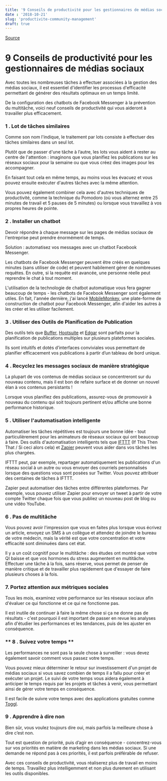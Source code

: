 ```yaml
---
title: '9 Conseils de productivité pour les gestionnaires de médias sociaux'
date : '2018-10-21'
slug: 'productivite-community-management'
draft: true
---
```

[Source](https://www.socialmediatoday.com/news/9-productivity-tips-for-social-media-managers/540164/ "Permalink to 9 Productivity Tips for Social Media Managers")

# 9 Conseils de productivité pour les gestionnaires de médias sociaux

Avec toutes les nombreuses tâches à effectuer associées à la gestion des médias sociaux, il est essentiel d'identifier les processus d'efficacité permettant de générer des résultats optimaux en un temps limité.

De la configuration des chatbots de Facebook Messenger à la prévention du multitâche, voici neuf conseils de productivité qui vous aideront à travailler plus efficacement.

### 1 \. Lot de tâches similaires

Comme son nom l'indique, le traitement par lots consiste à effectuer des tâches similaires dans un seul lot.

Plutôt que de passer d'une tâche à l’autre, les lots vous aident à rester au centre de l'attention : imaginons que vous planifiez les publications sur les réseaux sociaux pour la semaine ou que vous créez des images pour les accompagner.

En faisant tout cela en même temps, au moins vous les évacuez et vous pouvez ensuite exécuter d'autres tâches avec la même attention.

Vous pouvez également combiner cela avec d'autres techniques de productivité, comme la technique du Pomodoro (où vous alternez entre 25 minutes de travail et 5 pauses de 5 minutes) ou lorsque vous travaillez à vos propres heures de pointe.

### 2 \. Installer un chatbot

Devoir répondre à chaque message sur les pages de médias sociaux de l'entreprise peut prendre énormément de temps.

Solution : automatisez vos messages avec un chatbot Facebook Messenger.

Les chatbots de Facebook Messenger peuvent être créés en quelques minutes (sans utiliser de code) et peuvent habilement gérer de nombreuses requêtes. En outre, si la requête est avancée, une personne réelle peut reprendre le chat à tout moment.

L'utilisation de la technologie de chatbot automatique vous fera gagner beaucoup de temps - les chatbots de Facebook Messenger sont également utiles. En fait, l'année dernière, j'ai lancé [MobileMonkey][1], une plate-forme de construction de chatbot pour Facebook Messenger, afin d'aider les autres à les créer et les utiliser facilement.

### 3 \. Utiliser des Outils de Planification de Publication

Des outils tels que [Buffer][2], [Hootsuite][3] et [Edgar][4] sont parfaits pour la planification de publications multiples sur plusieurs plateformes sociales.

Ils sont intuitifs et dotés d’interfaces conviviales vous permettant de planifier efficacement vos publications à partir d’un tableau de bord unique.

### 4 \. Recyclez les messages sociaux de manière stratégique

La plupart de vos contenus de médias sociaux se concentreront sur du nouveau contenu, mais il est bon de refaire surface et de donner un nouvel élan à vos contenus persistants !

Lorsque vous planifiez des publications, assurez-vous de promouvoir à nouveau du contenu qui soit toujours pertinent et/ou affiche une bonne performance historique.

### 5 \. Utiliser l'automatisation intelligente

Automatiser les tâches répétitives est toujours une bonne idée - tout particulièrement pour les animateurs de réseaux sociaux qui ont beaucoup à faire. Des outils d'automatisation intelligents tels que [IFTTT][5] (If This Then That / Si ceci alors cela) et [Zapier][6] peuvent vous aider dans vos tâches les plus chargées.

IFTTT peut, par exemple, repartager automatiquement les publications d'un réseau social à un autre ou vous envoyer des courriels personnalisés lorsque des questions vous sont posées sur Twitter. Vous pouvez attribuer des centaines de tâches à IFTTT.

Zapier peut automatiser des tâches entre différentes plateformes. Par exemple, vous pouvez utiliser Zapier pour envoyer un tweet à partir de votre compte Twitter chaque fois que vous publiez un nouveau post de blog ou une vidéo YouTube.

### 6 \. Pas de multitâche

Vous pouvez avoir l'impression que vous en faites plus lorsque vous écrivez un article, envoyez un SMS à un collègue et attendez de joindre le bureau de votre médecin, mais la vérité est que votre concentration et votre efficacité sont diminuées dans cet état.

Il y a un coût cognitif pour le multitâche : des études ont montré que votre QI baisse et que vos hormones du stress augmentent en multitâche. Effectuer une tâche à la fois, sans réserve, vous permet de penser de manière critique et de travailler plus rapidement que d'essayer de faire plusieurs choses à la fois.

### 7\. Portez attention aux métriques sociales

Tous les mois, examinez votre performance sur les réseaux sociaux afin d'évaluer ce qui fonctionne et ce qui ne fonctionne pas.

Il est inutile de continuer à faire la même chose si ça ne donne pas de résultats - c'est pourquoi il est important de passer en revue les analyses afin d'étudier les performances et les tendances, puis de les ajuster en conséquence.

### ** 8 \. Suivez votre temps **

Les performances ne sont pas la seule chose à surveiller : vous devez également savoir comment vous passez votre temps.

Vous pouvez mieux déterminer le retour sur investissement d'un projet de médias sociaux si vous savez combien de temps il a fallu pour créer et exécuter un projet. Le suivi de votre temps vous aidera également à anticiper le temps requis par les projets et tâches à venir, vous permettant ainsi de gérer votre temps en conséquence.

Il est facile de suivre votre temps avec des applications gratuites comme [Toggl][7].

### 9 \. Apprendre à dire non

Bien sûr, vous voulez toujours dire oui, mais parfois la meilleure chose à dire c’est non.

Tout est question de priorité, puis d’agir en conséquence - concentrez-vous sur vos priorités en matière de marketing dans les médias sociaux. Si une demande ne répond pas à ces priorités, il est parfois préférable de refuser.

Avec ces conseils de productivité, vous réaliserez plus de travail en moins de temps. Travaillez plus intelligemment et non plus durement en utilisant les outils disponibles.

[1]: https://mobilemonkey.com/
[2]: http://www.buffer.com
[3]: https://www.hootsuite.com
[4]: https://meetedgar.com/
[5]: https://ifttt.com/
[6]: https://zapier.com/
[7]: https://toggl.com/toggl-desktop/


